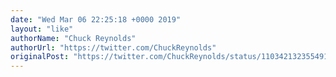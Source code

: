 ```yaml
---
date: "Wed Mar 06 22:25:18 +0000 2019"
layout: "like"
authorName: "Chuck Reynolds"
authorUrl: "https://twitter.com/ChuckReynolds"
originalPost: "https://twitter.com/ChuckReynolds/status/1103421323554914309"
---
```

